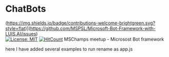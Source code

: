 # ChatBots
(https://img.shields.io/badge/contributions-welcome-brightgreen.svg?style=flat)](https://github.com/MSPSL/Microsoft-Bot-Framework-with-LUIS.AI/issues)  
[![License: MIT](https://img.shields.io/badge/License-MIT-yellow.svg)](https://opensource.org/licenses/MIT)
[![HitCount](http://hits.dwyl.io/MSPSL/Microsoft-Bot-Framework-with-LUISAI.svg)](http://hits.dwyl.io/MSPSL/Microsoft-Bot-Framework-with-LUISAI)
MSChamps meetup - Microsost Bot framework

here I have added several examples
to run rename as app.js
